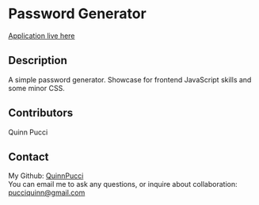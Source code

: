 # Password Generator

  [Application live here](https://quinnpucci.github.io/password-generator/)

  ## Description
  A simple password generator. Showcase for frontend JavaScript skills and some minor CSS. 

  ## Contributors
  Quinn Pucci
  
  ## Contact
  My Github: [QuinnPucci](https://github.com/QuinnPucci)
  </br>
  You can email me to ask any questions, or inquire about collaboration: pucciquinn@gmail.com
